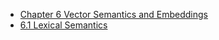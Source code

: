 * [Chapter 6 Vector Semantics and Embeddings](README.md)
* [6.1 Lexical Semantics](6.1-lexical-semantics.md)
